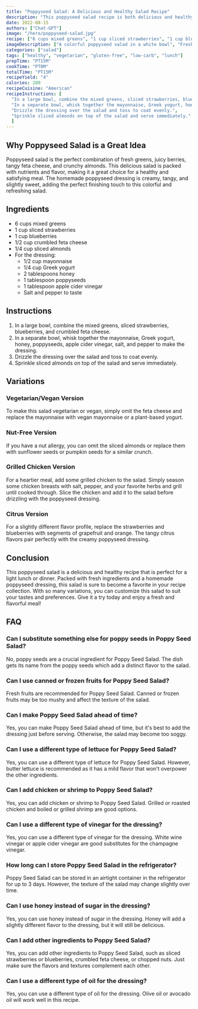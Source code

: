 ```yaml
---
title: "Poppyseed Salad: A Delicious and Healthy Salad Recipe"
description: "This poppyseed salad recipe is both delicious and healthy, perfect for a light lunch or dinner. Made with fresh ingredients and a homemade poppyseed dressing, this salad is sure to become a favorite in your recipe collection."
date: 2022-08-15
authors: ["Chat-GPT"]
image: "/hero/poppyseed-salad.jpg"
recipe: ["6 cups mixed greens", "1 cup sliced strawberries", "1 cup blueberries", "1/2 cup crumbled feta cheese", "1/4 cup sliced almonds", "For the dressing: 1/2 cup mayonnaise", "1/4 cup Greek yogurt", "2 tablespoons honey", "1 tablespoon poppyseeds", "1 tablespoon apple cider vinegar", "Salt and pepper to taste"]
imageDescription: ["A colorful poppyseed salad in a white bowl", "Fresh greens with vibrant strawberries and blueberries", "A creamy and tangy poppyseed dressing drizzled over the salad", "A sprinkle of feta cheese and sliced almonds on top of the salad"]
categories: ["salad"]
tags: ["healthy", "vegetarian", "gluten-free", "low-carb", "lunch"]
prepTime: "PT15M"
cookTime: "PT0M"
totalTime: "PT15M"
recipeYield: "4"
calories: 280
recipeCuisine: "American"
recipeInstructions: [
  "In a large bowl, combine the mixed greens, sliced strawberries, blueberries, and crumbled feta cheese.",
  "In a separate bowl, whisk together the mayonnaise, Greek yogurt, honey, poppyseeds, apple cider vinegar, salt, and pepper to make the dressing.",
  "Drizzle the dressing over the salad and toss to coat evenly.",
  "Sprinkle sliced almonds on top of the salad and serve immediately."
  ]
---
```


## Why Poppyseed Salad is a Great Idea

Poppyseed salad is the perfect combination of fresh greens, juicy berries, tangy feta cheese, and crunchy almonds. This delicious salad is packed with nutrients and flavor, making it a great choice for a healthy and satisfying meal. The homemade poppyseed dressing is creamy, tangy, and slightly sweet, adding the perfect finishing touch to this colorful and refreshing salad.

## Ingredients

- 6 cups mixed greens
- 1 cup sliced strawberries
- 1 cup blueberries
- 1/2 cup crumbled feta cheese
- 1/4 cup sliced almonds
- For the dressing:
  - 1/2 cup mayonnaise
  - 1/4 cup Greek yogurt
  - 2 tablespoons honey
  - 1 tablespoon poppyseeds
  - 1 tablespoon apple cider vinegar
  - Salt and pepper to taste

## Instructions

1. In a large bowl, combine the mixed greens, sliced strawberries, blueberries, and crumbled feta cheese.
2. In a separate bowl, whisk together the mayonnaise, Greek yogurt, honey, poppyseeds, apple cider vinegar, salt, and pepper to make the dressing.
3. Drizzle the dressing over the salad and toss to coat evenly.
4. Sprinkle sliced almonds on top of the salad and serve immediately.

## Variations

### Vegetarian/Vegan Version

To make this salad vegetarian or vegan, simply omit the feta cheese and replace the mayonnaise with vegan mayonnaise or a plant-based yogurt.

### Nut-Free Version

If you have a nut allergy, you can omit the sliced almonds or replace them with sunflower seeds or pumpkin seeds for a similar crunch.

### Grilled Chicken Version

For a heartier meal, add some grilled chicken to the salad. Simply season some chicken breasts with salt, pepper, and your favorite herbs and grill until cooked through. Slice the chicken and add it to the salad before drizzling with the poppyseed dressing.

### Citrus Version

For a slightly different flavor profile, replace the strawberries and blueberries with segments of grapefruit and orange. The tangy citrus flavors pair perfectly with the creamy poppyseed dressing.

## Conclusion

This poppyseed salad is a delicious and healthy recipe that is perfect for a light lunch or dinner. Packed with fresh ingredients and a homemade poppyseed dressing, this salad is sure to become a favorite in your recipe collection. With so many variations, you can customize this salad to suit your tastes and preferences. Give it a try today and enjoy a fresh and flavorful meal!

## FAQ

### Can I substitute something else for poppy seeds in Poppy Seed Salad?

No, poppy seeds are a crucial ingredient for Poppy Seed Salad. The dish gets its name from the poppy seeds which add a distinct flavor to the salad.

### Can I use canned or frozen fruits for Poppy Seed Salad?

Fresh fruits are recommended for Poppy Seed Salad. Canned or frozen fruits may be too mushy and affect the texture of the salad.

### Can I make Poppy Seed Salad ahead of time?

Yes, you can make Poppy Seed Salad ahead of time, but it's best to add the dressing just before serving. Otherwise, the salad may become too soggy.

### Can I use a different type of lettuce for Poppy Seed Salad?

Yes, you can use a different type of lettuce for Poppy Seed Salad. However, butter lettuce is recommended as it has a mild flavor that won't overpower the other ingredients.

### Can I add chicken or shrimp to Poppy Seed Salad?

Yes, you can add chicken or shrimp to Poppy Seed Salad. Grilled or roasted chicken and boiled or grilled shrimp are good options.

### Can I use a different type of vinegar for the dressing?

Yes, you can use a different type of vinegar for the dressing. White wine vinegar or apple cider vinegar are good substitutes for the champagne vinegar.

### How long can I store Poppy Seed Salad in the refrigerator?

Poppy Seed Salad can be stored in an airtight container in the refrigerator for up to 3 days. However, the texture of the salad may change slightly over time.

### Can I use honey instead of sugar in the dressing?

Yes, you can use honey instead of sugar in the dressing. Honey will add a slightly different flavor to the dressing, but it will still be delicious.

### Can I add other ingredients to Poppy Seed Salad?

Yes, you can add other ingredients to Poppy Seed Salad, such as sliced strawberries or blueberries, crumbled feta cheese, or chopped nuts. Just make sure the flavors and textures complement each other.

### Can I use a different type of oil for the dressing?

Yes, you can use a different type of oil for the dressing. Olive oil or avocado oil will work well in this recipe.